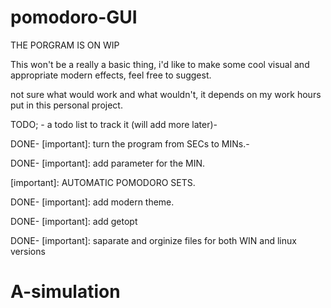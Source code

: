 # pomodoro-GUI
THE PORGRAM IS ON WIP

This won't be a really a basic thing, i'd like to make some cool visual and appropriate modern effects, feel free to suggest. 

not sure what would work and what wouldn't, it depends on my work hours put in this personal project.


TODO; - a todo list to track it (will add more later)-


DONE- [important]: turn the program from SECs to MINs.- 

DONE- [important]: add parameter for the MIN.

[important]: AUTOMATIC POMODORO SETS.

DONE- [important]: add modern theme.

DONE- [important]: add getopt

DONE- [important]: saparate and orginize files for both WIN and linux versions 

# A-simulation
